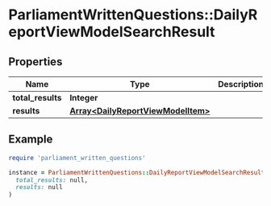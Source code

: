 # ParliamentWrittenQuestions::DailyReportViewModelSearchResult

## Properties

| Name | Type | Description | Notes |
| ---- | ---- | ----------- | ----- |
| **total_results** | **Integer** |  | [optional] |
| **results** | [**Array&lt;DailyReportViewModelItem&gt;**](DailyReportViewModelItem.md) |  | [optional] |

## Example

```ruby
require 'parliament_written_questions'

instance = ParliamentWrittenQuestions::DailyReportViewModelSearchResult.new(
  total_results: null,
  results: null
)
```

